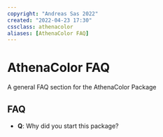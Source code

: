 ```yaml
---
copyright: "Andreas Sas 2022"
created: "2022-04-23 17:30"
cssclass: athenacolor
aliases: [AthenaColor FAQ]
---
```

# AthenaColor FAQ
A general FAQ section for the AthenaColor Package

## FAQ
- **Q**: Why did you start this package?
>